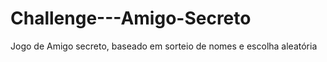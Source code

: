 # Challenge---Amigo-Secreto
Jogo de Amigo secreto, baseado em sorteio de nomes e escolha aleatória 
